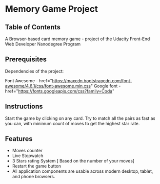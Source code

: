 # Memory Game Project

## Table of Contents

A Browser-based card memory game - project of the Udacity Front-End Web Developer Nanodegree Program

## Prerequisites

Dependencies of the project:

Font Awesome - href="https://maxcdn.bootstrapcdn.com/font-awesome/4.6.1/css/font-awesome.min.css"
Google font - href="https://fonts.googleapis.com/css?family=Coda"

## Instructions

Start the game by clicking on any card. Try to match all the pairs as fast as you can, with minimum count of moves to get the highest star rate.

## Features

- Moves counter
- Live Stopwatch
- 3 Stars rating System [ Based on the number of your moves]
- Restart the game button
- All application components are usable across modern desktop, tablet, and phone browsers.
